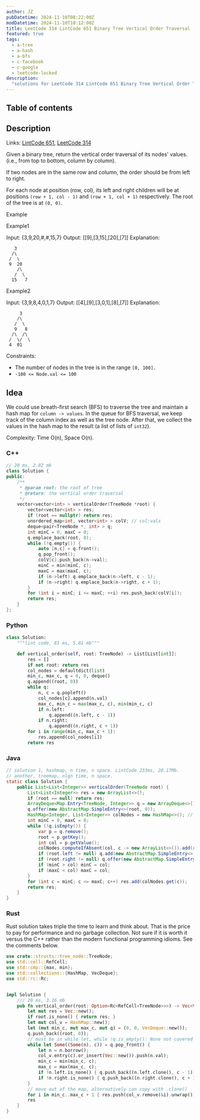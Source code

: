 ```yaml
---
author: JZ
pubDatetime: 2024-11-10T08:22:00Z
modDatetime: 2024-11-10T10:12:00Z
title: LeetCode 314 LintCode 651 Binary Tree Vertical Order Traversal 
featured: true
tags:
  - a-tree
  - a-hash
  - a-bfs
  - c-facebook
  - c-google
  - leetcode-locked
description:
  "solutions for LeetCode 314 LintCode 651 Binary Tree Vertical Order Traversal, tags: hash, bfs, tree, companies: facebook google"
---
```


## Table of contents

## Description

Links: [LintCode 651](https://www.lintcode.com/problem/651/), [LeetCode 314](https://leetcode.com/problems/vertical-order-traversal-of-a-binary-tree/)

Given a binary tree, return the vertical order traversal of its nodes' values. (i.e., from top to bottom, column by column).

If two nodes are in the same row and column, the order should be from left to right.

For each node at position (row, col), its left and right children will be at positions `(row + 1, col - 1)` and `(row + 1, col + 1)` respectively. The root of the tree is at `(0, 0)`.

Example

Example1

Input:  {3,9,20,#,#,15,7}
Output: [[9],[3,15],[20],[7]]
Explanation:
```
   3
  /\
 /  \
 9  20
    /\
   /  \
  15   7
```

Example2

Input: {3,9,8,4,0,1,7}
Output: [[4],[9],[3,0,1],[8],[7]]
Explanation:
```
     3
    /\
   /  \
   9   8
  /\  /\
 /  \/  \
 4  01   
```

Constraints:

- The number of nodes in the tree is in the range `[0, 100].`
- `-100 <= Node.val <= 100`


## Idea

We could use breath-first search (BFS) to traverse the tree and maintain a hash map for `column -> values`. In the queue for BFS traversal, we keep track of the column index as well as the tree node. After that, we collect the values in the hash map to the result (a list of lists of `int32`).

Complexity: Time O(n), Space O(n).

### C++

```cpp
// 20 ms, 2.82 mb
class Solution {
public:
    /**
     * @param root: the root of tree
     * @return: the vertical order traversal
     */
    vector<vector<int> > verticalOrder(TreeNode *root) {
        vector<vector<int> > res;
        if (root == nullptr) return res;
        unordered_map<int, vector<int> > colV; // col:vals
        deque<pair<TreeNode *, int> > q;
        int minC = 0, maxC = 0;
        q.emplace_back(root, 0);
        while (!q.empty()) {
            auto [n,c] = q.front();
            q.pop_front();
            colV[c].push_back(n->val);
            minC = min(minC, c);
            maxC = max(maxC, c);
            if (n->left) q.emplace_back(n->left, c - 1);
            if (n->right) q.emplace_back(n->right, c + 1);
        }
        for (int i = minC; i <= maxC; ++i) res.push_back(colV[i]);
        return res;
    }
};
```

### Python

```python
class Solution:
    """lint code, 81 ms, 5.01 mb"""

    def vertical_order(self, root: TreeNode) -> List[List[int]]:
        res = []
        if not root: return res
        col_nodes = defaultdict(list)
        min_c, max_c, q = 0, 0, deque()
        q.append((root, 0))
        while q:
            n, c = q.popleft()
            col_nodes[c].append(n.val)
            max_c, min_c = max(max_c, c), min(min_c, c)
            if n.left:
                q.append((n.left, c - 1))
            if n.right:
                q.append((n.right, c + 1))
        for i in range(min_c, max_c + 1):
            res.append(col_nodes[i])
        return res
```

### Java

```java
// solution 1, hashmap, n time, n space. LintCode 233ms, 20.17Mb.
// another, treemap, nlgn time, n space.
static class Solution {
    public List<List<Integer>> verticalOrder(TreeNode root) {
        List<List<Integer>> res = new ArrayList<>();
        if (root == null) return res;
        ArrayDeque<Map.Entry<TreeNode, Integer>> q = new ArrayDeque<>(); // bfs
        q.offer(new AbstractMap.SimpleEntry<>(root, 0));
        HashMap<Integer, List<Integer>> colNodes = new HashMap<>(); // column -> nodes
        int minC = 0, maxC = 0;
        while (!q.isEmpty()) {
            var p = q.remove();
            root = p.getKey();
            int col = p.getValue();
            colNodes.computeIfAbsent(col, c -> new ArrayList<>()).add(root.val);
            if (root.left != null) q.add(new AbstractMap.SimpleEntry<>(root.left, col - 1));
            if (root.right != null) q.offer(new AbstractMap.SimpleEntry<>(root.right, col + 1));
            if (minC > col) minC = col;
            if (maxC < col) maxC = col;
        }
        for (int c = minC; c <= maxC; c++) res.add(colNodes.get(c));
        return res;
    }
}
```

### Rust

Rust solution takes triple the time to learn and think about.
That is the price to pay for performance and no garbage collection.
Not sure if it is worth it versus the C++ rather than the modern functional programming idioms.
See the comments below.

```rust
use crate::structs::tree_node::TreeNode;
use std::cell::RefCell;
use std::cmp::{max, min};
use std::collections::{HashMap, VecDeque};
use std::rc::Rc;


impl Solution {
    /// 20 ms, 3.16 mb
    pub fn vertical_order(root: Option<Rc<RefCell<TreeNode>>>) -> Vec<Vec<i32>> {
        let mut res = Vec::new();
        if root.is_none() { return res; }
        let mut col_v = HashMap::new();
        let (mut min_c, mut max_c, mut q) = (0, 0, VecDeque::new());
        q.push_back((root, 0));
        // must be in while let, while !q.is_empty(): None not covered
        while let Some((Some(n), c)) = q.pop_front() {
            let n = n.borrow();
            col_v.entry(c).or_insert(Vec::new()).push(n.val);
            min_c = min(min_c, c);
            max_c = max(max_c, c);
            if !n.left.is_none() { q.push_back((n.left.clone(), c - 1)) }
            if !n.right.is_none() { q.push_back((n.right.clone(), c + 1)) }
        }
        // move out of the map, alternatively can copy with .clone()
        for i in min_c..max_c + 1 { res.push(col_v.remove(&i).unwrap()) }
        res
    }
}
```
